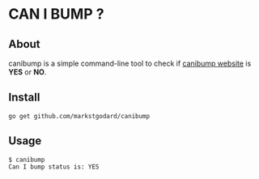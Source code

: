 # CAN I BUMP ?

## About

canibump is a simple command-line tool to check if
[canibump website](https://canibump.cfapps.io) is **YES** or **NO**.

## Install

    go get github.com/markstgodard/canibump

## Usage

    $ canibump
    Can I bump status is: YES
